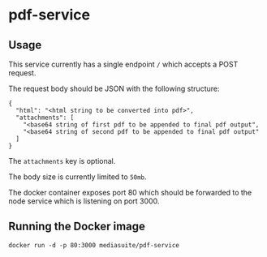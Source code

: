 # pdf-service

## Usage

This service currently has a single endpoint `/` which accepts a POST request.

The request body should be JSON with the following structure:
```
{
  "html": "<html string to be converted into pdf>",
  "attachments": [
    "<base64 string of first pdf to be appended to final pdf output",
    "<base64 string of second pdf to be appended to final pdf output"
  ]
}
```
The `attachments` key is optional.

The body size is currently limited to `50mb`.

The docker container exposes port 80 which should be forwarded to the node service which is listening on port 3000.

## Running the Docker image

```docker run -d -p 80:3000 mediasuite/pdf-service```
